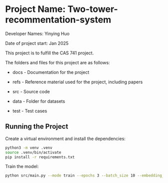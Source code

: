# Project Name: Two-tower-recommentation-system

Developer Names: Yinying Huo

Date of project start: Jan 2025

This project is to fulfill the CAS 741 project.

The folders and files for this project are as follows:

- docs - Documentation for the project

- refs - Reference material used for the project, including papers

- src - Source code

- data - Folder for datasets

- test - Test cases

## Running the Project

Create a virtual environment and install the dependencies:
```bash
python3 -m venv .venv
source .venv/bin/activate
pip install -r requirements.txt
```
Train the model:
```bash
python src/main.py --mode train --epochs 3 --batch_size 10 --embedding_dim 32
```

